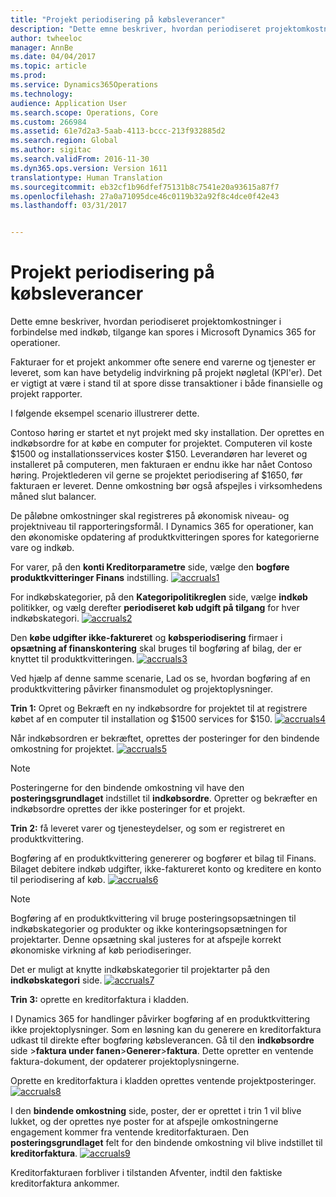 ```yaml
---
title: "Projekt periodisering på købsleverancer"
description: "Dette emne beskriver, hvordan periodiseret projektomkostninger i forbindelse med indkøb, tilgange kan spores i Microsoft Dynamics 365 for operationer."
author: twheeloc
manager: AnnBe
ms.date: 04/04/2017
ms.topic: article
ms.prod: 
ms.service: Dynamics365Operations
ms.technology: 
audience: Application User
ms.search.scope: Operations, Core
ms.custom: 266984
ms.assetid: 61e7d2a3-5aab-4113-bccc-213f932885d2
ms.search.region: Global
ms.author: sigitac
ms.search.validFrom: 2016-11-30
ms.dyn365.ops.version: Version 1611
translationtype: Human Translation
ms.sourcegitcommit: eb32cf1b96dfef75131b8c7541e20a93615a87f7
ms.openlocfilehash: 27a0a71095dce46c0119b32a92f8c4dce0f42e43
ms.lasthandoff: 03/31/2017


---
```


# <a name="project-cost-accrual-on-purchase-receipts"></a>Projekt periodisering på købsleverancer

Dette emne beskriver, hvordan periodiseret projektomkostninger i forbindelse med indkøb, tilgange kan spores i Microsoft Dynamics 365 for operationer. 

Fakturaer for et projekt ankommer ofte senere end varerne og tjenester er leveret, som kan have betydelig indvirkning på projekt nøgletal (KPI'er). Det er vigtigt at være i stand til at spore disse transaktioner i både finansielle og projekt rapporter.

I følgende eksempel scenario illustrerer dette. 

Contoso høring er startet et nyt projekt med sky installation. Der oprettes en indkøbsordre for at købe en computer for projektet. Computeren vil koste $1500 og installationsservices koster $150. Leverandøren har leveret og installeret på computeren, men fakturaen er endnu ikke har nået Contoso høring. Projektlederen vil gerne se projektet periodisering af $1650, før fakturaen er leveret. Denne omkostning bør også afspejles i virksomhedens måned slut balancer. 

De påløbne omkostninger skal registreres på økonomisk niveau- og projektniveau til rapporteringsformål. I Dynamics 365 for operationer, kan den økonomiske opdatering af produktkvitteringen spores for kategorierne vare og indkøb. 

For varer, på den **konti Kreditorparametre** side, vælge den **bogføre produktkvitteringer Finans** indstilling.
[![accruals1](./media/accruals1-1024x409.png)](./media/accruals1.png) 

For indkøbskategorier, på den **Kategoripolitikreglen** side, vælge **indkøb** politikker, og vælg derefter **periodiseret køb udgift på tilgang** for hver indkøbskategori.
[![accruals2](./media/accruals2-1024x569.png)](./media/accruals2.png) 

Den **købe udgifter ikke-faktureret** og **købsperiodisering** firmaer i **opsætning af finanskontering** skal bruges til bogføring af bilag, der er knyttet til produktkvitteringen.
[![accruals3](./media/accruals3-1024x429.png)](./media/accruals3.png) 

Ved hjælp af denne samme scenarie, Lad os se, hvordan bogføring af en produktkvittering påvirker finansmodulet og projektoplysninger. 

**Trin 1:** Opret og Bekræft en ny indkøbsordre for projektet til at registrere købet af en computer til installation og $1500 services for $150.
[![accruals4](./media/accruals4-1024x497.png)](./media/accruals4.png) 

Når indkøbsordren er bekræftet, oprettes der posteringer for den bindende omkostning for projektet. 
[![accruals5](./media/accruals5-1024x219.png)](./media/accruals5.png) 

> [!NOTE]
> Posteringerne for den bindende omkostning vil have den **posteringsgrundlaget** indstillet til **indkøbsordre**. Opretter og bekræfter en indkøbsordre oprettes der ikke posteringer for et projekt. 

**Trin 2:** få leveret varer og tjenesteydelser, og som er registreret en produktkvittering. 

Bogføring af en produktkvittering genererer og bogfører et bilag til Finans. Bilaget debitere indkøb udgifter, ikke-faktureret konto og kreditere en konto til periodisering af køb. 
[![accruals6](./media/accruals6-1024x214.png)](./media/accruals6.png)

> [!NOTE]
> Bogføring af en produktkvittering vil bruge posteringsopsætningen til indkøbskategorier og produkter og ikke konteringsopsætningen for projektarter. Denne opsætning skal justeres for at afspejle korrekt økonomiske virkning af køb periodiseringer. 

Det er muligt at knytte indkøbskategorier til projektarter på den **indkøbskategori** side.
[![accruals7](./media/accruals7-1024x390.png)](./media/accruals7.png)

**Trin 3:** oprette en kreditorfaktura i kladden. 

I Dynamics 365 for handlinger påvirker bogføring af en produktkvittering ikke projektoplysninger. Som en løsning kan du generere en kreditorfaktura udkast til direkte efter bogføring købsleverancen. Gå til den **indkøbsordre** side &gt;**faktura under fanen**&gt;**Generer**&gt;**faktura**. Dette opretter en ventende faktura-dokument, der opdaterer projektoplysningerne. 

Oprette en kreditorfaktura i kladden oprettes ventende projektposteringer. 
[![accruals8](./media/accruals8-1024x225.png)](./media/accruals8.png) 

I den **bindende omkostning** side, poster, der er oprettet i trin 1 vil blive lukket, og der oprettes nye poster for at afspejle omkostningerne engagement kommer fra ventende kreditorfakturaen. Den **posteringsgrundlaget** felt for den bindende omkostning vil blive indstillet til **kreditorfaktura**.
[![accruals9](./media/accruals9-1024x200.png)](./media/accruals9.png)

Kreditorfakturaen forbliver i tilstanden Afventer, indtil den faktiske kreditorfaktura ankommer.


